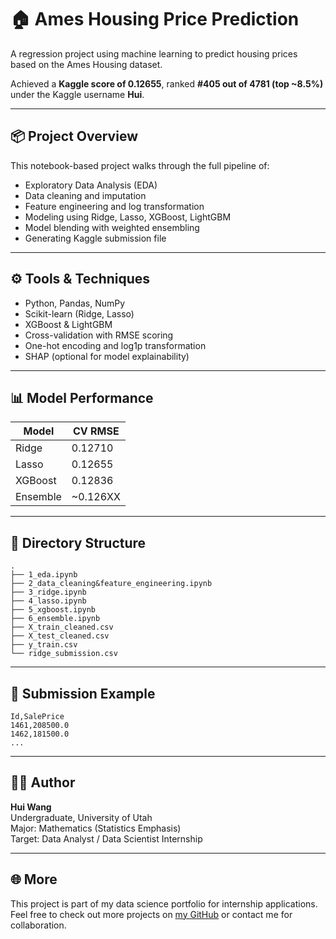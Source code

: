 # 🏠 Ames Housing Price Prediction

A regression project using machine learning to predict housing prices based on the Ames Housing dataset.

Achieved a **Kaggle score of 0.12655**, ranked **#405 out of 4781 (top ~8.5%)** under the Kaggle username **Hui**.

---

## 📦 Project Overview

This notebook-based project walks through the full pipeline of:

- Exploratory Data Analysis (EDA)
- Data cleaning and imputation
- Feature engineering and log transformation
- Modeling using Ridge, Lasso, XGBoost, LightGBM
- Model blending with weighted ensembling
- Generating Kaggle submission file

---

## ⚙️ Tools & Techniques

- Python, Pandas, NumPy  
- Scikit-learn (Ridge, Lasso)  
- XGBoost & LightGBM  
- Cross-validation with RMSE scoring  
- One-hot encoding and log1p transformation  
- SHAP (optional for model explainability)

---

## 📊 Model Performance

| Model    | CV RMSE  |
|----------|----------|
| Ridge    | 0.12710  |
| Lasso    | 0.12655  |
| XGBoost  | 0.12836  |
| Ensemble | ~0.126XX |

---

## 📁 Directory Structure

```
.
├── 1_eda.ipynb
├── 2_data_cleaning&feature_engineering.ipynb
├── 3_ridge.ipynb
├── 4_lasso.ipynb
├── 5_xgboost.ipynb
├── 6_ensemble.ipynb
├── X_train_cleaned.csv
├── X_test_cleaned.csv
├── y_train.csv
└── ridge_submission.csv
```

---

## 📄 Submission Example

```csv
Id,SalePrice
1461,208500.0
1462,181500.0
...
```

---

## 🙋‍♀️ Author

**Hui Wang**  
Undergraduate, University of Utah  
Major: Mathematics (Statistics Emphasis)  
Target: Data Analyst / Data Scientist Internship  

---

## 🌐 More

This project is part of my data science portfolio for internship applications.  
Feel free to check out more projects on [my GitHub](https://github.com/) or contact me for collaboration.
